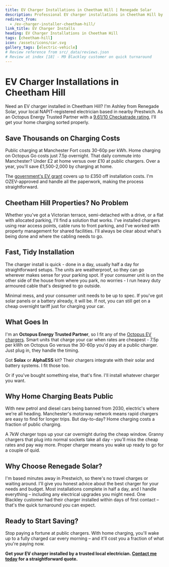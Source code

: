 ```yaml
---
title: EV Charger Installations in Cheetham Hill | Renegade Solar
description: Professional EV charger installations in Cheetham Hill by NAPIT-registered electrician. Smart charging integration with solar panels and home batteries.
redirect_from:
  - /ev-charger-installer-cheetham-hill/
link_title: EV Charger Installs
heading: EV Charger Installations in Cheetham Hill
tags: [cheetham-hill]
icon: /assets/icons/car.svg
gallery_tags: [electric-vehicle]
# Review reference from src/_data/reviews.json
# Review at index [18] - M9 Blackley customer on quick turnaround
---
```


# EV Charger Installations in Cheetham Hill

Need an EV charger installed in Cheetham Hill? I'm Ashley from Renegade Solar, your local NAPIT-registered electrician based in nearby Prestwich. As an Octopus Energy Trusted Partner with a [9.61/10 Checkatrade rating](https://www.checkatrade.com/trades/renegadeelectrical/), I'll get your home charging sorted properly.

## Save Thousands on Charging Costs

Public charging at Manchester Fort costs 30-60p per kWh. Home charging on Octopus Go costs just 7.5p overnight. That daily commute into Manchester? Under £2 at home versus over £10 at public chargers. Over a year, you'll save £1,500-2,000 by charging at home.

The [government's EV grant](https://www.gov.uk/electric-vehicle-chargepoint-grant-household) covers up to £350 off installation costs. I'm OZEV-approved and handle all the paperwork, making the process straightforward.

## Cheetham Hill Properties? No Problem

Whether you've got a Victorian terrace, semi-detached with a drive, or a flat with allocated parking, I'll find a solution that works. I've installed chargers using rear access points, cable runs to front parking, and I've worked with property management for shared facilities. I'll always be clear about what's being done and where the cabling needs to go.

## Fast, Tidy Installation

The charger install is quick - done in a day, usually half a day for straightforward setups. The units are weatherproof, so they can go wherever makes sense for your parking spot. If your consumer unit is on the other side of the house from where you park, no worries - I run heavy duty armoured cable that's designed to go outside.

Minimal mess, and your consumer unit needs to be up to spec. If you've got solar panels or a battery already, it will be. If not, you can still get on a cheap overnight tariff just for charging your car.

## What Goes In

I'm an **Octopus Energy Trusted Partner**, so I fit any of the [Octopus EV chargers](https://octopus.energy/get-an-ev-charger/). Smart units that charge your car when rates are cheapest - 7.5p per kWh on Octopus Go versus the 30-60p you'd pay at a public charger. Just plug in, they handle the timing.

Got **Solax** or **AlphaESS** kit? Their chargers integrate with their solar and battery systems. I fit those too.

Or if you've bought something else, that's fine. I'll install whatever charger you want.

## Why Home Charging Beats Public

With new petrol and diesel cars being banned from 2030, electric's where we're all heading. Manchester's motorway network means rapid chargers are easy to find for longer trips. But day-to-day? Home charging costs a fraction of public charging.

A 7kW charger tops up your car overnight during the cheap window. Granny chargers that plug into normal sockets take all day - you'll miss the cheap rates and pay way more. Proper charger means you wake up ready to go for a couple of quid.

## Why Choose Renegade Solar?

I'm based minutes away in Prestwich, so there's no travel charges or waiting around. I'll give you honest advice about the best charger for your needs and budget. Most installations complete in half a day, and I handle everything – including any electrical upgrades you might need. One Blackley customer had their charger installed within days of first contact – that's the quick turnaround you can expect.

## Ready to Start Saving?

Stop paying a fortune at public chargers. With home charging, you'll wake up to a fully charged car every morning – and it'll cost you a fraction of what you're paying now.

**Get your EV charger installed by a trusted local electrician. [Contact me today](/contact/) for a straightforward quote.**